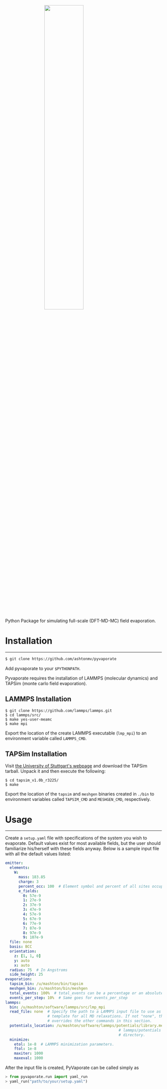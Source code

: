 <img src="https://s3.amazonaws.com/mashton/pyvaporate_logo.svg" style="position: relative; width: 50%; left: 25%"/>

Python Package for simulating full-scale (DFT-MD-MC) field evaporation.

# Installation
------
```bash
$ git clone https://github.com/ashtonmv/pyvaporate
```

Add pyvaporate to your `$PYTHONPATH`.

Pyvaporate requires the installation of LAMMPS (molecular dynamics) and TAPSim
(monte carlo field evaporation).

## LAMMPS Installation

```
$ git clone https://github.com/lammps/lammps.git
$ cd lammps/src/
$ make yes-user-meamc
$ make mpi
```

Export the location of the create LAMMPS executable (`lmp_mpi`) to an
environment variable called `LAMMPS_CMD`.

## TAPSim Installation

Visit [the University of Stuttgart's webpage](http://www.uni-stuttgart.de/imw/mp/forschung/atom_probe_RD_center/software.en.html)
and download the TAPSim tarball. Unpack it and then execute the following:

```
$ cd tapsim_v1.0b_r3225/
$ make
```

Export the location of the `tapsim` and `meshgen` binaries created in `./bin`
to environment variables called `TAPSIM_CMD` and `MESHGEN_CMD`, respectively.

# Usage
------

Create a `setup.yaml` file with specifications of the system you wish to evaporate.
Default values exist for most available fields, but the user should familiarize
his/herself with these fields anyway. Below is a sample input file with all
the default values listed:

```yaml
emitter:
  elements:
    W:
      mass: 183.85
      charge: 3
      percent_occ: 100  # Element symbol and percent of all sites occupied by that element
      e_fields:
        0: 57e-9
        1: 27e-9
        2: 37e-9
        3: 47e-9
        4: 57e-9
        5: 67e-9
        6: 77e-9
        7: 87e-9
        8: 97e-9
        9: 107e-9
  file: none
  basis: BCC
  orientation:
    z: [1, 1, 0]
    y: auto
    x: auto
  radius: 75  # In Angstroms
  side_height: 25
evaporation:
  tapsim_bin: /u/mashton/bin/tapsim
  meshgen_bin: /u/mashton/bin/meshgen
  total_events: 100%  # total_events can be a percentage or an absolute number
  events_per_step: 10%  # Same goes for events_per_step
lammps:
  bin: /u/mashton/software/lammps/src/lmp_mpi
  read_file: none  # Specify the path to a LAMMPS input file to use as a
                   # template for all MD relaxations. If not "none", this
                   # overrides the other commands in this section.
  potentials_location: /u/mashton/software/lammps/potentials/library.meam  # This file is in your
                                                   # lammps/potentials
                                                   # directory.
  minimize:
    etol: 1e-8  # LAMMPS minimization parameters.
    ftol: 1e-8
    maxiter: 1000
    maxeval: 1000
```

After the input file is created, PyVaporate can be called simply as

```python
> from pyvaporate.run import yaml_run
> yaml_run("path/to/your/setup.yaml")
```

